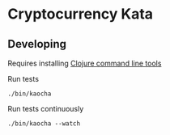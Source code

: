 
# Cryptocurrency Kata

## Developing

Requires installing [Clojure command line tools](https://clojure.org/guides/getting_started)

Run tests

    ./bin/kaocha

Run tests continuously

    ./bin/kaocha --watch
